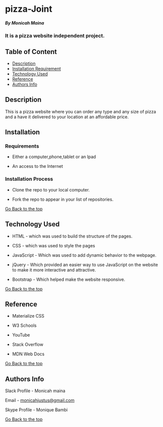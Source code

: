 # pizza-Joint

##### By Monicah Maina
### It is a pizza website independent project.

## Table of Content

+ [Description](#description)
+ [Installation Requirement](#Installation)
+ [Technology Used](#technology-used)
+ [Reference](#reference)
+ [Authors Info](#author-Info)

## Description
<p>This is a pizza website where you can order any type and any size of pizza and a have it delivered to your location at an affordable price.</p>

## Installation

### Requirements

* Either a computer,phone,tablet or an Ipad

* An access to the Internet

### Installation Process
* Clone the repo to your local computer.

* Fork the repo to appear in your list of repositories.

[Go Back to the top](#pizza-Joint)
## Technology Used
* HTML - which was used to build the structure of the pages.

* CSS - which was used to style the pages

* JavaScript - Which was used to add dynamic behavior to the webpage.

* jQuery - Which provided an easier way to use JavaScript on the website to make it more interactive    and attractive.

* Bootstrap - Which helped make the website responsive.

[Go Back to the top](#pizza-Joint)
## Reference
* Materialize CSS

* W3 Schools

* YouTube

* Stack Overflow

* MDN Web Docs

[Go Back to the top](#pizza-joint)

## Authors Info

Slack Profile - Monicah maina

Email - monicahjustus@gmail.com

Skype Profile - Monique Bambi

[Go Back to the top](#pizza-Joint)
